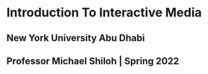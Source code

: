 # Introduction To Interactive Media
## New York University Abu Dhabi
## Professor Michael Shiloh | Spring 2022

